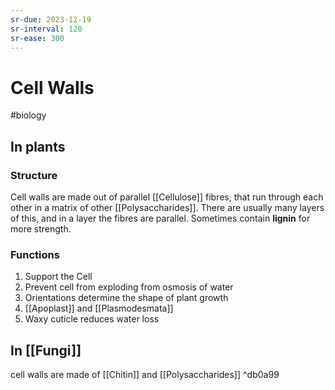 ```yaml
---
sr-due: 2023-12-19
sr-interval: 120
sr-ease: 300
---
```

# Cell Walls
#biology 

## In plants
### Structure
Cell walls are made out of parallel [[Cellulose]] fibres, that run through each other in a matrix of other [[Polysaccharides]]. There are usually many layers of this, and in a layer the fibres are parallel.
Sometimes contain **lignin** for more strength.

### Functions
1. Support the Cell
2. Prevent cell from exploding from osmosis of water
3. Orientations determine the shape of plant growth
4. [[Apoplast]] and [[Plasmodesmata]]
5. Waxy cuticle reduces water loss

## In [[Fungi]]
cell walls are made of [[Chitin]] and [[Polysaccharides]] ^db0a99